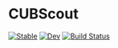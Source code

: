# CUBScout

[![Stable](https://img.shields.io/badge/docs-stable-blue.svg)](https://gus-pendleton.github.io/CUBScout.jl/stable/)
[![Dev](https://img.shields.io/badge/docs-dev-blue.svg)](https://gus-pendleton.github.io/CUBScout.jl/dev/)
[![Build Status](https://github.com/gus-pendleton/CUBScout.jl/actions/workflows/CI.yml/badge.svg?branch=main)](https://github.com/gus-pendleton/CUBScout.jl/actions/workflows/CI.yml?query=branch%3Amain)
